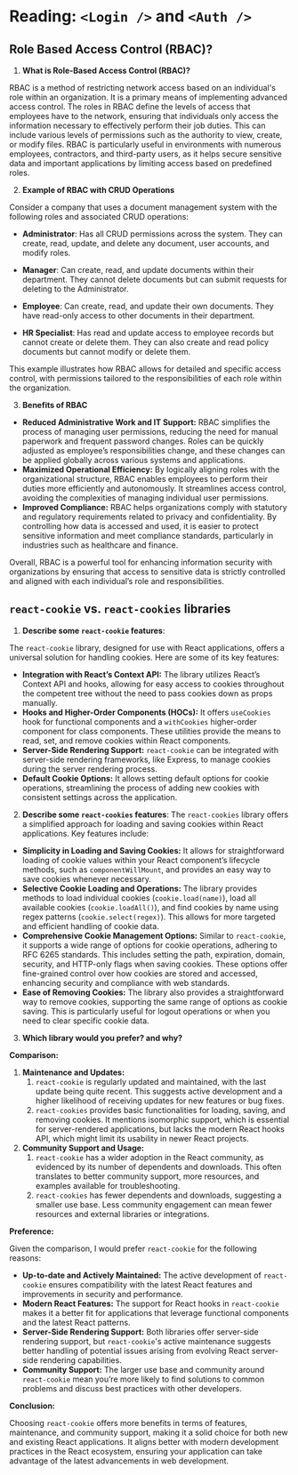 # Reading: `<Login />` and `<Auth />`

## Role Based Access Control (RBAC)? 

1. **What is Role-Based Access Control (RBAC)?** 

RBAC is a method of restricting network access based on an individual's role within an organization. It is a primary means of implementing advanced access control. The roles in RBAC define the levels of access that employees have to the network, ensuring that individuals only access the information necessary to effectively perform their job duties. This can include various levels of permissions such as the authority to view, create, or modify files. RBAC is particularly useful in environments with numerous employees, contractors, and third-party users, as it helps secure sensitive data and important applications by limiting access based on predefined roles.

2. **Example of RBAC with CRUD Operations**

Consider a company that uses a document management system with the following roles and associated CRUD operations:

- **Administrator**: Has all CRUD permissions across the system. They can create, read, update, and delete any document, user accounts, and modify roles.

- **Manager**: Can create, read, and update documents within their department. They cannot delete documents but can submit requests for deleting to the Administrator.

- **Employee**: Can create, read, and update their own documents. They have read-only access to other documents in their department.

- **HR Specialist**: Has read and update access to employee records but cannot create or delete them. They can also create and read policy documents but cannot modify or delete them.

This example illustrates how RBAC allows for detailed and specific access control, with permissions tailored to the responsibilities of each role within the organization.

3. **Benefits of RBAC**

- **Reduced Administrative Work and IT Support:** RBAC simplifies the process of managing user permissions, reducing the need for manual paperwork and frequent password changes. Roles can be quickly adjusted as employee’s responsibilities change, and these changes can be applied globally across various systems and applications. 
- **Maximized Operational Efficiency:** By logically aligning roles with the organizational structure, RBAC enables employees to perform their duties more efficiently and autonomously. It streamlines access control, avoiding the complexities of managing individual user permissions. 
- **Improved Compliance:** RBAC helps organizations comply with statutory and regulatory requirements related to privacy and confidentiality. By controlling how data is accessed and used, it is easier to protect sensitive information and meet compliance standards, particularly in industries such as healthcare and finance. 
    
Overall, RBAC is a powerful tool for enhancing information security with organizations by ensuring that access to sensitive data is strictly controlled and aligned with each individual’s role and responsibilities.

## `react-cookie` vs. `react-cookies` libraries

1. **Describe some `react-cookie` features**: 

The `react-cookie` library, designed for use with React applications, offers a universal solution for handling cookies. Here are some of its key features: 

- **Integration with React’s Context API:** The library utilizes React’s Context API and hooks, allowing for easy access to cookies throughout the competent tree without the need to pass cookies down as props manually.
- **Hooks and Higher-Order Components (HOCs):** It offers `useCookies` hook for functional components and a `withCookies` higher-order component for class components. These utilities provide the means to read, set, and remove cookies within React components.
- **Server-Side Rendering Support:** `react-cookie` can be integrated with server-side rendering frameworks, like Express, to manage cookies during the server rendering process.
- **Default Cookie Options:** It allows setting default options for cookie operations, streamlining the process of adding new cookies with consistent settings across the application.

2. **Describe some `react-cookies` features**: 
The `react-cookies` library offers a simplified approach for loading and saving cookies within React applications. Key features include: 

- **Simplicity in Loading and Saving Cookies:** It allows for straightforward loading of cookie values within your React component’s lifecycle methods, such as `componentWillMount`, and provides an easy way to save cookies whenever necessary.
- **Selective Cookie Loading and Operations:** The library provides methods to load individual cookies (`cookie.load(name)`), load all available cookies (`cookie.loadAll()`), and find cookies by name using regex patterns (`cookie.select(regex)`). This allows for more targeted and efficient handling of cookie data.
- **Comprehensive Cookie Management Options:** Similar to `react-cookie`, it supports a wide range of options for cookie operations, adhering to RFC 6265 standards. This includes setting the path, expiration, domain, security, and HTTP-only flags when saving cookies. These options offer fine-grained control over how cookies are stored and accessed, enhancing security and compliance with web standards.
- **Ease of Removing Cookies:** The library also provides a straightforward way to remove cookies, supporting the same range of options as cookie saving. This is particularly useful for logout operations or when you need to clear specific cookie data.

3. **Which library would you prefer? and why?**

**Comparison:** 

1. **Maintenance and Updates:** 
    1. `react-cookie` is regularly updated and maintained, with the last update being quite recent. This suggests active development and a higher likelihood of receiving updates for new features or bug fixes. 
    2. `react-cookies` provides basic functionalities for loading, saving, and removing cookies. It mentions isomorphic support, which is essential for server-rendered applications, but lacks the modern React hooks API, which might limit its usability in newer React projects. 
2. **Community Support and Usage:** 
    1. `react-cookie` has a wider adoption in the React community, as evidenced by its number of dependents and downloads. This often translates to better community support, more resources, and examples available for troubleshooting. 
    2. `react-cookies` has fewer dependents and downloads, suggesting a smaller use base. Less community engagement can mean fewer resources and external libraries or integrations. 

**Preference:** 

Given the comparison, I would prefer `react-cookie` for the following reasons: 

- **Up-to-date and Actively Maintained:** The active development of `react-cookie` ensures compatibility with the latest React features and improvements in security and performance.
- **Modern React Features:** The support for React hooks in `react-cookie` makes it a better fit for applications that leverage functional components and the latest React patterns.
- **Server-Side Rendering Support:** Both libraries offer server-side rendering support, but `react-cookie`'s active maintenance suggests better handling of potential issues arising from evolving React server-side rendering capabilities.
- **Community Support:** The larger use base and community around `react-cookie` mean you’re more likely to find solutions to common problems and discuss best practices with other developers.

**Conclusion:** 

Choosing `react-cookie` offers more benefits in terms of features, maintenance, and community support, making it a solid choice for both new and existing React applications. It aligns better with modern development practices in the React ecosystem, ensuring your application can take advantage of the latest advancements in web development.